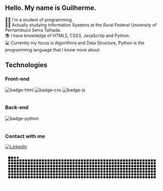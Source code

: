 ## Hello. My name is Guilherme.

:man_technologist: I'm a student of programming. <br>
:man_student: Actually studying Information Systems at the Rural Federal University of Pernambuco Serra Talhada. <br>
:books: I have knowledge of HTML5, CSS3, JavaScritp and Python.<br>
:computer: Currently my focus is Algorithms and Data Structure, Python is the programming language that I know more about.

## Technologies 
### Front-end
<div> 
    <img align="center" alt="badge-html" src="https://img.shields.io/badge/HTML5-E34F26?style=for-the-badge&logo=html5&logoColor=white" />
    <img align="center" alt="badge-css" src="https://img.shields.io/badge/CSS3-1572B6?style=for-the-badge&logo=css3&logoColor=white" />
    <img align="center" alt="badge-js" src="https://img.shields.io/badge/JavaScript-323330?style=for-the-badge&logo=javascript&logoColor=F7DF1E" />
</div>

#
### Back-end
<div> 
    <img align="center" alt="badge-python" src="https://img.shields.io/badge/Python-14354C?style=for-the-badge&logo=python&logoColor=white" />
</div>

#
### Contact with me
<div>
  <a href="https://www.linkedin.com/in/luiz-guilherme-78905323a/" target="_blank" rel="external">
      <img src="https://img.shields.io/badge/LINKEDIN-blue?style=for-the-badge&logo=linkedin&logoColor=white" alt="LinkedIn">
  </a> 
</div>
 
 
  ![Snake animation](https://github.com/luizgmelo/luizgmelo/blob/output/github-contribution-grid-snake.svg)

 
</div>

